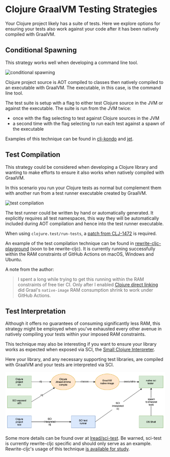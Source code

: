 # Clojure GraalVM Testing Strategies

Your Clojure project likely has a suite of tests. Here we explore options
for ensuring your tests also work against your code after it has been natively
compiled with GraalVM.

## Conditional Spawning

This strategy works well when developing a command line tool.

![conditional spawning](clj-graal-testing-conditional-spawn.png)

Clojure project source is AOT compiled to classes then natively compiled to
an executable with GraalVM. The executable, in this case, is the command line
tool.

The test suite is setup with a flag to either test Clojure source in the JVM or
against the executable. The suite is run from the JVM twice:

* once with the flag selecting to test against Clojure sources in the JVM
* a second time with the flag selecting to run each test against a spawn of the executable

Examples of this technique can be found in [clj-kondo](https://github.com/borkdude/clj-kondo/blob/875a6bcf660fab60e3037b862edcab23dbc6124a/test/clj_kondo/test_utils.clj#L121)
and [jet](https://github.com/borkdude/jet/blob/92e186a020193645fbca5832b07c5d7c21ef9182/test/jet/test_utils.clj#L19).

## Test Compilation

This strategy could be considered when developing a Clojure library and wanting
to make efforts to ensure it also works when natively compiled with GraalVM.

In this scenario you run your Clojure tests as normal but complement them with
another run from a test runner executable created by GraalVM.

![test compilation](clj-graal-testing-compile.png)

The test runner could be written by hand or automatically generated. It explicitly
requires all test namespaces, this way they will be automatically included
during AOT compilation and hence into the test runner executable.

When using `clojure.test/run-tests`, a [patch from CLJ-1472](../CLJ-1472/README.md)
is required.

An example of the test compilation technique can be found in
[rewrite-cljc-playground](https://github.com/lread/rewrite-cljc-playground/blob/master/script/pure_native_test.clj)
(soon to be rewrite-cljc). It is currently running successfully within the RAM constraints of GitHub Actions
on macOS, Windows and Ubuntu. 

A note from the author:
> I spent a long while trying to get this running within the RAM constraints of free tier CI. Only after I enabled
[Clojure direct linking](../README.md#native-image-compilation-time) did Graal's `native-image` RAM consumption shrink
to work under GitHub Actions.

## Test Interpretation 

Although it offers no guarantees of consuming significantly less RAM, this strategy might be employed when you've 
exhausted every other avenue in natively compiling your tests within your imposed RAM constraints. 

This technique may also be interesting if you want to ensure your library works as expected when exposed via SCI, 
the [Small Clojure Interpreter](https://github.com/borkdude/sci). 

Here your library, and any necessary supporting test libraries, are compiled with GraalVM and your tests
are interpreted via SCI.

![tests sci interpreted](clj-graal-testing-sci-interpret.png)

Some more details can be found over at [lread/sci-test](https://github.com/lread/sci-test). Be warned, sci-test
is currently rewrite-cljc specific and should only serve as an example. Rewrite-cljc's usage of this technique
[is available for study](https://github.com/lread/rewrite-cljc-playground/blob/master/script/sci_native_test.clj).
